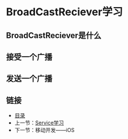 # BroadCastReciever学习

## BroadCastReciever是什么

## 接受一个广播

## 发送一个广播

## 链接
- [目录](directory.md)  
- 上一节：[Service学习](3.6.md)  
- 下一节：移动开发——iOS